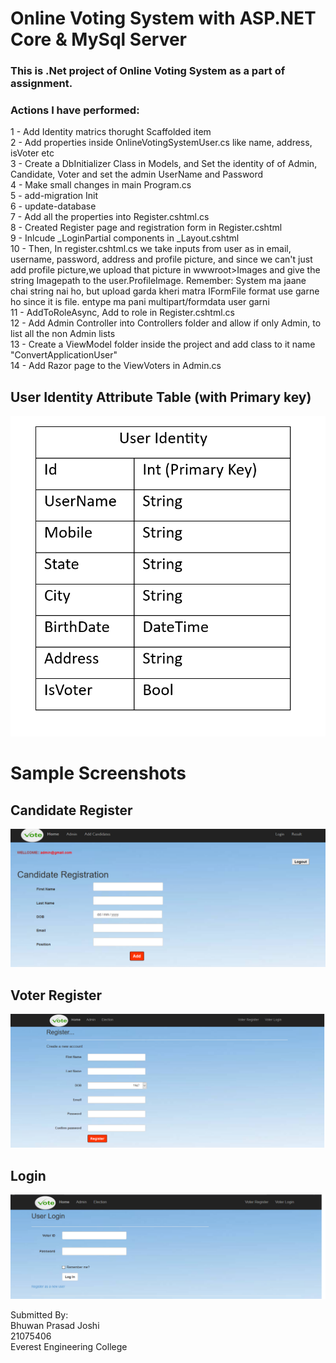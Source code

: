 
# Online Voting System with ASP.NET Core & MySql Server 

### This is .Net project of Online Voting System as a part of assignment.

### Actions I have performed:
1 - Add Identity matrics thorught Scaffolded item <br/>
2 - Add properties inside OnlineVotingSystemUser.cs like name, address, isVoter etc<br/>
3 - Create a DbInitializer Class in Models, and Set the identity of of Admin, Candidate, Voter and set the admin UserName and Password<br/>
4 - Make small changes in main Program.cs<br/>
5 - add-migration Init<br/>
6 - update-database<br/>
7 - Add all the properties into Register.cshtml.cs<br/>
8 - Created Register page and registration form in Register.cshtml<br/>
9 - Inlcude _LoginPartial components in _Layout.cshtml<br/>
10 - Then, In register.cshtml.cs we take inputs from user as in email, username, password, address and profile picture, and since we
	can't just add profile picture,we upload that picture in wwwroot>Images and give the string Imagepath to the user.ProfileImage.
	Remember: System ma jaane chai string nai ho, but upload garda kheri matra IFormFile format use garne ho since it is file.
	entype ma pani multipart/formdata user garni<br/>
11 - AddToRoleAsync, Add to role in Register.cshtml.cs<br/>
12 - Add Admin Controller into Controllers folder  and allow if only Admin, to list all the non Admin lists<br/>
13 - Create a ViewModel folder inside the project and add class to it name "ConvertApplicationUser"<br/>
14 - Add Razor page to the ViewVoters in Admin.cs<br/>


## User Identity Attribute Table (with Primary key)

![image alt](https://github.com/BBhuwanJ/Bhuwan_dot_net_assignment/blob/b82bc6c1c61effa20c43f0cba63734de15166382/Assest/Screenshot%202025-02-14%20145020.png)

# Sample Screenshots

## Candidate Register
![image alt](https://github.com/BBhuwanJ/Bhuwan_dot_net_assignment/blob/2ef5f2a74a4895e4ae744db2b178ba564e79b1d6/Assest/CandidateRegister.png)

## Voter Register
![image alt](https://github.com/BBhuwanJ/Bhuwan_dot_net_assignment/blob/2ef5f2a74a4895e4ae744db2b178ba564e79b1d6/Assest/VoterRegister.png)

## Login
![image alt](https://github.com/BBhuwanJ/Bhuwan_dot_net_assignment/blob/2ef5f2a74a4895e4ae744db2b178ba564e79b1d6/Assest/LoginPage.png)



Submitted By:<br/>
Bhuwan Prasad Joshi <br/>
21075406<br/>
Everest Engineering College<br/>

